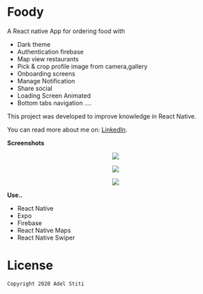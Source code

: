# Foody

A React native App for ordering food with

- Dark theme
- Authentication firebase
- Map view restaurants
- Pick & crop profile image from camera,gallery
- Onboarding screens
- Manage Notification
- Share social
- Loading Screen Animated
- Bottom tabs navigation
  ....

This project was developed to improve knowledge in React Native.

You can read more about me on: [LinkedIn](https://www.linkedin.com/in/adel-stiti-9ba760158/).

**Screenshots**

<p align="center"><img src="https://i.ibb.co/P4yY2sk/Pixel-2-XL-Sketch-Mockup-1.png" /></p>

<p align="center"><img src="https://i.ibb.co/cQ6fN5J/Pixel-2-XL-Sketch-Mockup-1-2.png" /></p>

<p align="center"><img src="https://i.ibb.co/pWtJkvj/Pixel-2-XL-Sketch-Mockup-1-1.png" /></p>

**Use..**

- React Native
- Expo
- Firebase
- React Native Maps
- React Native Swiper

# License

    Copyright 2020 Adel Stiti
